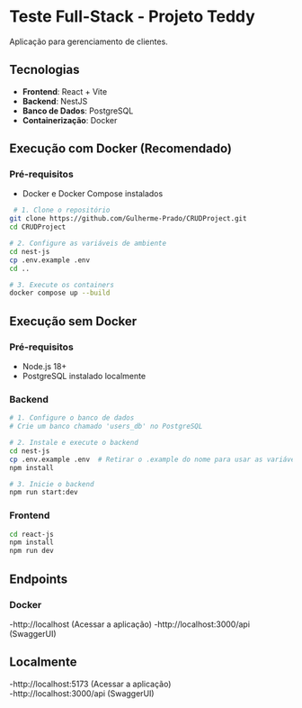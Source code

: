 # Teste Full-Stack - Projeto Teddy

Aplicação para gerenciamento de clientes.

## Tecnologias
- **Frontend**: React + Vite
- **Backend**: NestJS
- **Banco de Dados**: PostgreSQL
- **Containerização**: Docker

## Execução com Docker (Recomendado)
### Pré-requisitos
- Docker e Docker Compose instalados
```bash
 # 1. Clone o repositório
git clone https://github.com/Gulherme-Prado/CRUDProject.git
cd CRUDProject

# 2. Configure as variáveis de ambiente
cd nest-js
cp .env.example .env 
cd ..

# 3. Execute os containers
docker compose up --build
```
## Execução sem Docker
### Pré-requisitos
- Node.js 18+
- PostgreSQL instalado localmente

### Backend
```bash
# 1. Configure o banco de dados
# Crie um banco chamado 'users_db' no PostgreSQL

# 2. Instale e execute o backend
cd nest-js
cp .env.example .env  # Retirar o .example do nome para usar as variáveis de ambiente
npm install

# 3. Inicie o backend
npm run start:dev
```

### Frontend
```bash
cd react-js
npm install
npm run dev
```

## Endpoints
### Docker     
-http://localhost (Acessar a aplicação)
-http://localhost:3000/api (SwaggerUI)

## Localmente
-http://localhost:5173 (Acessar a aplicação)  
-http://localhost:3000/api (SwaggerUI)
  
